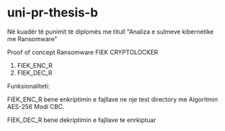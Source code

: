 # uni-pr-thesis-b

 Në kuadër të punimit të diplomës me titull "Analiza e sulmeve kibernetike me Ransomware"

 Proof of concept Ransomware FIEK CRYPTOLOCKER 
 1. FIEK_ENC_R 
 2. FIEK_DEC_R 
 
 Funksionaliteti:
 
 FIEK_ENC_R bene enkriptimin e fajllave ne nje test directory me Algoritmin AES-256 Modi CBC.
 
 FIEK_DEC_R bene dekriptimin e fajllave te enrkiptuar 
